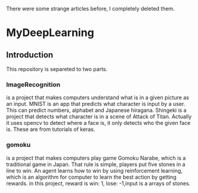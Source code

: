 There were some strange articles before, I completely deleted them.

# MyDeepLearning

## Introduction
This repository is separeted to two parts.

### ImageRecognition 
is a project that makes computers understand what is in a given picture as an input. MNIST is an app that predicts what character is input by a user. This can predict numbers, alphabet and Japanese hiragana. Shingeki is a project that detects what character is in a scene of Attack of Titan. Actually it uses opencv to detect where a face is, it only detects who the given face is. These are from tutorials of keras.

### gomoku
is a project that makes computers play game Gomoku Narabe, which is a traditional game in Japan. That rule is simple, players put five stones in a line to win. An agent learns how to win by using reinforcement learning, which is an algorithm for computer to learn the best action by getting rewards. in this project, reward is win: 1, lose: -1,input is a arrays of stones.
